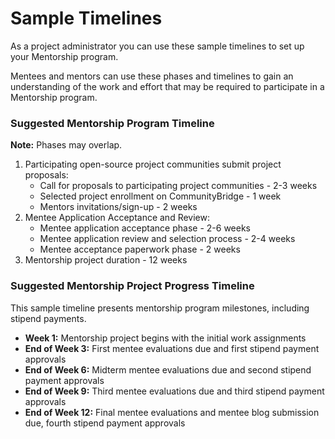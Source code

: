 # Sample Timelines

As a project administrator you can use these sample timelines to set up your Mentorship program.

Mentees and mentors can use these phases and timelines to gain an understanding of the work and effort that may be required to participate in a Mentorship program.

### Suggested Mentorship Program Timeline 

**Note:** Phases may overlap.

1. Participating open-source project communities submit project proposals:
   * Call for proposals to participating project communities - 2-3 weeks
   * Selected project enrollment on CommunityBridge - 1 week
   * Mentors invitations/sign-up - 2 weeks
2. Mentee Application Acceptance and Review:
   * Mentee application acceptance phase - 2-6 weeks
   * Mentee application review and selection process - 2-4 weeks
   * Mentee acceptance paperwork phase - 2 weeks
3. Mentorship project duration - 12 weeks

### Suggested Mentorship Project Progress Timeline

This sample timeline presents mentorship program milestones, including stipend payments. 

* **Week 1:** Mentorship project begins with the initial work assignments 
* **End of Week 3:** First mentee evaluations due and first stipend payment approvals
* **End of Week 6:** Midterm mentee evaluations due and second stipend payment approvals 
* **End of Week 9:** Third mentee evaluations due and third stipend payment approvals 
* **End of Week 12:** Final mentee evaluations and mentee blog submission due, fourth stipend payment approvals 

